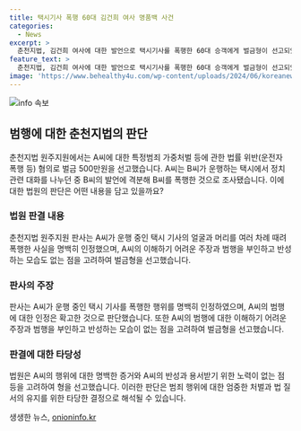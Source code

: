```yaml
---
title: 택시기사 폭행 60대 김건희 여사 명품백 사건
categories:
  - News
excerpt: >
  춘천지법, 김건희 여사에 대한 발언으로 택시기사를 폭행한 60대 승객에게 벌금형이 선고되었다. A씨는 여사에 대한 발언에 격분해 택시기사를 폭행한 혐의를 받았으며, 법정에서 폭행을 부인했지만 법원은 여러 차례 폭행한 것으로 인정했다. 판사는 A씨의 반성과 용서를 위한 노력이 없었다며 형을 정했다. A씨에게는 벌금 500만원이 선고되었다. (단어 수: 91)
feature_text: >
  춘천지법, 김건희 여사에 대한 발언으로 택시기사를 폭행한 60대 승객에게 벌금형이 선고되었다. A씨는 여사에 대한 발언에 격분해 택시기사를 폭행한 혐의를 받았으며, 법정에서 폭행을 부인했지만 법원은 여러 차례 폭행한 것으로 인정했다. 판사는 A씨의 반성과 용서를 위한 노력이 없었다며 형을 정했다. A씨에게는 벌금 500만원이 선고되었다. (단어 수: 91)
image: 'https://www.behealthy4u.com/wp-content/uploads/2024/06/koreanews.jpg'
---
```


<p><img src="https://www.behealthy4u.com/wp-content/uploads/2024/06/koreanews.jpg" alt="info 속보" /></p>

<h2 data-ke-size="size26">범행에 대한 춘천지법의 판단</h2>

<p data-ke-size="size16">춘천지법 원주지원에서는 A씨에 대한 특정범죄 가중처벌 등에 관한 법률 위반(운전자 폭행 등) 혐의로 벌금 500만원을 선고했습니다. A씨는 B씨가 운행하는 택시에서 정치 관련 대화를 나누던 중 B씨의 발언에 격분해 B씨를 폭행한 것으로 조사됐습니다. 이에 대한 법원의 판단은 어떤 내용을 담고 있을까요?</p>

<h3>법원 판결 내용</h3>

<p data-ke-size="size16">춘천지법 원주지원 판사는 A씨가 운행 중인 택시 기사의 얼굴과 머리를 여러 차례 때려 폭행한 사실을 명백히 인정했으며, A씨의 이해하기 어려운 주장과 범행을 부인하고 반성하는 모습도 없는 점을 고려하여 벌금형을 선고했습니다.</p>

<h3>판사의 주장</h3>

<p data-ke-size="size16">판사는 A씨가 운행 중인 택시 기사를 폭행한 행위를 명백히 인정하였으며, A씨의 범행에 대한 인정은 확고한 것으로 판단했습니다. 또한 A씨의 범행에 대한 이해하기 어려운 주장과 범행을 부인하고 반성하는 모습이 없는 점을 고려하여 벌금형을 선고했습니다.</p>

<h3>판결에 대한 타당성</h3>

<p data-ke-size="size16">법원은 A씨의 행위에 대한 명백한 증거와 A씨의 반성과 용서받기 위한 노력이 없는 점 등을 고려하여 형을 선고했습니다. 이러한 판단은 범죄 행위에 대한 엄중한 처벌과 법 질서의 유지를 위한 타당한 결정으로 해석될 수 있습니다.</p>
생생한 뉴스, <a href="https://onioninfo.kr" rel="dofollow">onioninfo.kr</a>


